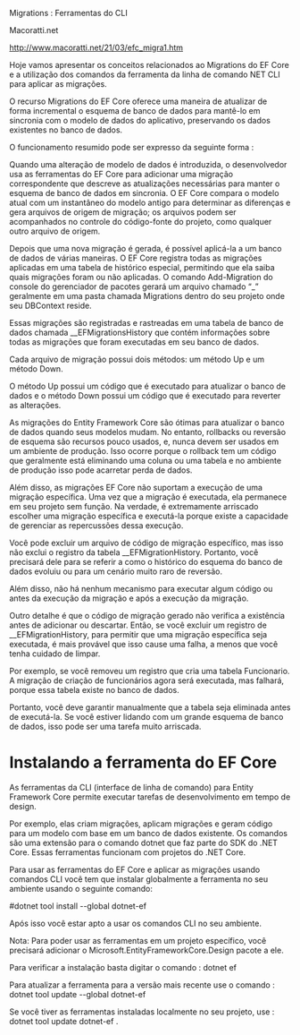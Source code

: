 Migrations : Ferramentas do CLI

Macoratti.net

http://www.macoratti.net/21/03/efc_migra1.htm

Hoje vamos apresentar os conceitos relacionados ao Migrations do EF Core e a utilização dos comandos da ferramenta da linha de comando NET CLI para aplicar as migrações.

O recurso Migrations do EF Core oferece uma maneira de atualizar de forma incremental o esquema de banco de dados para mantê-lo em sincronia com o modelo de dados do aplicativo, preservando os dados existentes no banco de dados.

O funcionamento resumido pode ser expresso da seguinte forma :

Quando uma alteração de modelo de dados é introduzida, o desenvolvedor usa as ferramentas do EF Core para adicionar uma migração correspondente que descreve as atualizações necessárias para manter o esquema de banco de dados em sincronia. O EF Core compara o modelo atual com um instantâneo do modelo antigo para determinar as diferenças e gera arquivos de origem de migração; os arquivos podem ser acompanhados no controle do código-fonte do projeto, como qualquer outro arquivo de origem.

Depois que uma nova migração é gerada, é possível aplicá-la a um banco de dados de várias maneiras. O EF Core registra todas as migrações aplicadas em uma tabela de histórico especial, permitindo que ela saiba quais migrações foram ou não aplicadas.
O comando Add-Migration <MigrationName> do console do gerenciador de pacotes gerará um arquivo chamado “<DateTimeStamp>\_<MigrationName>” geralmente em uma pasta chamada Migrations dentro do seu projeto onde seu DBContext reside.

Essas migrações são registradas e rastreadas em uma tabela de banco de dados chamada \_\_EFMigrationsHistory que contém informações sobre todas as migrações que foram executadas em seu banco de dados.

Cada arquivo de migração possui dois métodos: um método Up e um método Down.

O método Up possui um código que é executado para atualizar o banco de dados e o método Down possui um código que é executado para reverter as alterações.

As migrações do Entity Framework Core são ótimas para atualizar o banco de dados quando seus modelos mudam. No entanto, rollbacks ou reversão de esquema são recursos pouco usados, e, nunca devem ser usados em um ambiente de produção. Isso ocorre porque o rollback tem um código que geralmente está eliminando uma coluna ou uma tabela e no ambiente de produção isso pode acarretar perda de dados.

Além disso, as migrações EF Core não suportam a execução de uma migração específica. Uma vez que a migração é executada, ela permanece em seu projeto sem função. Na verdade, é extremamente arriscado escolher uma migração específica e executá-la porque existe a capacidade de gerenciar as repercussões dessa execução.

Você pode excluir um arquivo de código de migração específico, mas isso não exclui o registro da tabela \_\_EFMigrationHistory. Portanto, você precisará dele para se referir a como o histórico do esquema do banco de dados evoluiu ou para um cenário muito raro de reversão.

Além disso, não há nenhum mecanismo para executar algum código ou antes da execução da migração e após a execução da migração.

Outro detalhe é que o código de migração gerado não verifica a existência antes de adicionar ou descartar. Então, se você excluir um registro de
\_\_EFMigrationHistory, para permitir que uma migração específica seja executada, é mais provável que isso cause uma falha, a menos que você tenha cuidado de limpar.

Por exemplo, se você removeu um registro que cria uma tabela Funcionario. A migração de criação de funcionários agora será executada, mas falhará, porque essa tabela existe no banco de dados.

Portanto, você deve garantir manualmente que a tabela seja eliminada antes de executá-la. Se você estiver lidando com um grande esquema de banco de dados, isso pode ser uma tarefa muito arriscada.

# Instalando a ferramenta do EF Core

As ferramentas da CLI (interface de linha de comando) para Entity Framework Core permite executar tarefas de desenvolvimento em tempo de design.

Por exemplo, elas criam migrações, aplicam migrações e geram código para um modelo com base em um banco de dados existente. Os comandos são uma extensão para o comando dotnet que faz parte do SDK do .NET Core. Essas ferramentas funcionam com projetos do .NET Core.

Para usar as ferramentas do EF Core e aplicar as migrações usando comandos CLI você tem que instalar globalmente a ferramenta no seu ambiente usando o seguinte comando:

#dotnet tool install --global dotnet-ef

Após isso você estar apto a usar os comandos CLI no seu ambiente.

Nota: Para poder usar as ferramentas em um projeto específico, você precisará adicionar o Microsoft.EntityFrameworkCore.Design pacote a ele.

Para verificar a instalação basta digitar o comando : dotnet ef

Para atualizar a ferramenta para a versão mais recente use o comando : dotnet tool update --global dotnet-ef

Se você tiver as ferramentas instaladas localmente no seu projeto, use : dotnet tool update dotnet-ef .
